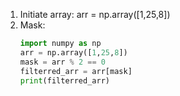 1. Initiate array: arr = np.array([1,25,8])
2. Mask: 
    ``` python
    import numpy as np
    arr = np.array([1,25,8])
    mask = arr % 2 == 0
    filterred_arr = arr[mask]
    print(filterred_arr)
    ```
